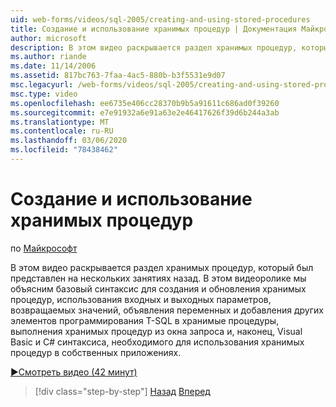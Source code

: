 ```yaml
---
uid: web-forms/videos/sql-2005/creating-and-using-stored-procedures
title: Создание и использование хранимых процедур | Документация Майкрософт
author: microsoft
description: В этом видео раскрывается раздел хранимых процедур, который был представлен на нескольких занятиях назад. В этом видеоролике мы расскажем о базовом синтаксисе для создания и обновления...
ms.author: riande
ms.date: 11/14/2006
ms.assetid: 817bc763-7faa-4ac5-880b-b3f5531e9d07
msc.legacyurl: /web-forms/videos/sql-2005/creating-and-using-stored-procedures
msc.type: video
ms.openlocfilehash: ee6735e406cc28370b9b5a91611c686ad0f39260
ms.sourcegitcommit: e7e91932a6e91a63e2e46417626f39d6b244a3ab
ms.translationtype: MT
ms.contentlocale: ru-RU
ms.lasthandoff: 03/06/2020
ms.locfileid: "78438462"
---
```

# <a name="creating-and-using-stored-procedures"></a>Создание и использование хранимых процедур

по [Майкрософт](https://github.com/microsoft)

В этом видео раскрывается раздел хранимых процедур, который был представлен на нескольких занятиях назад. В этом видеоролике мы объясним базовый синтаксис для создания и обновления хранимых процедур, использования входных и выходных параметров, возвращаемых значений, объявления переменных и добавления других элементов программирования T-SQL в хранимые процедуры, выполнения хранимых процедур из окна запроса и, наконец, Visual Basic и C# синтаксиса, необходимого для использования хранимых процедур в собственных приложениях.

[&#9654;Смотреть видео (42 минут)](https://channel9.msdn.com/Blogs/ASP-NET-Site-Videos/creating-and-using-stored-procedures)

> [!div class="step-by-step"]
> [Назад](building-and-customizing-reports-in-business-intelligence-development-studio.md)
> [Вперед](enabling-full-text-search-in-your-text-data.md)
